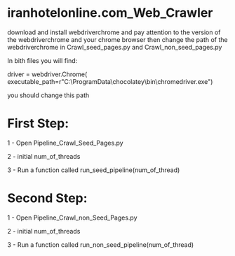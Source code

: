 # iranhotelonline.com_Web_Crawler

download and install webdriverchrome and pay attention to the version of the webdriverchrome and your chrome browser
then change the path of the webdriverchrome in Crawl_seed_pages.py and Crawl_non_seed_pages.py

In bith files you will find:

driver = webdriver.Chrome(
        executable_path=r"C:\ProgramData\chocolatey\bin\chromedriver.exe")

you should change this path


# First Step:
1 - Open Pipeline_Crawl_Seed_Pages.py

2 - initial num_of_threads

3 - Run a function called run_seed_pipeline(num_of_thread)


# Second Step:
1 - Open Pipeline_Crawl_non_Seed_Pages.py

2 - initial num_of_threads

3 - Run a function called run_non_seed_pipeline(num_of_thread)


